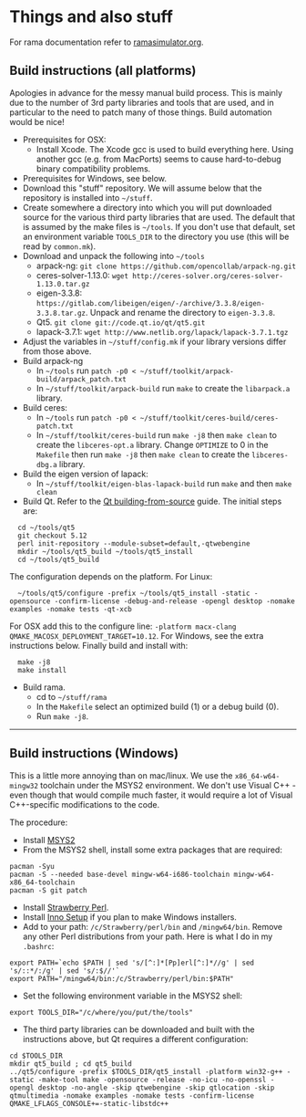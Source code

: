 # Things and also stuff

For rama documentation refer to [ramasimulator.org](http://ramasimulator.org).

## Build instructions (all platforms)

Apologies in advance for the messy manual build process. This is mainly due to
the number of 3rd party libraries and tools that are used, and in particular
to the need to patch many of those things. Build automation would be nice!

* Prerequisites for OSX:
  - Install Xcode. The Xcode gcc is used to build everything here.
    Using another gcc (e.g. from MacPorts) seems to cause hard-to-debug binary
    compatibility problems.
* Prerequisites for Windows, see below.
* Download this "stuff" repository. We will assume below that the repository
  is installed into `~/stuff`.
* Create somewhere a directory into which you will put downloaded source
  for the various third party libraries that are used. The default that is
  assumed by the make files is `~/tools`. If you don't use that default,
  set an environment variable `TOOLS_DIR` to the directory you use (this
  will be read by `common.mk`).
* Download and unpack the following into `~/tools`
  - arpack-ng: `git clone https://github.com/opencollab/arpack-ng.git`
  - ceres-solver-1.13.0: `wget http://ceres-solver.org/ceres-solver-1.13.0.tar.gz`
  - eigen-3.3.8: `https://gitlab.com/libeigen/eigen/-/archive/3.3.8/eigen-3.3.8.tar.gz`.
    Unpack and rename the directory to `eigen-3.3.8`.
  - Qt5. `git clone git://code.qt.io/qt/qt5.git`
  - lapack-3.7.1: `wget http://www.netlib.org/lapack/lapack-3.7.1.tgz`
* Adjust the variables in `~/stuff/config.mk` if your library versions differ
  from those above.
* Build arpack-ng
  - In `~/tools` run `patch -p0 < ~/stuff/toolkit/arpack-build/arpack_patch.txt`
  - In `~/stuff/toolkit/arpack-build` run `make` to create the `libarpack.a` library.
* Build ceres:
  - In `~/tools` run `patch -p0 < ~/stuff/toolkit/ceres-build/ceres-patch.txt`
  - In `~/stuff/toolkit/ceres-build` run `make -j8` then `make clean` to create the
    `libceres-opt.a` library.
    Change `OPTIMIZE` to 0 in the `Makefile` then run `make -j8` then `make clean`
    to create the `libceres-dbg.a` library.
* Build the eigen version of lapack:
  - In `~/stuff/toolkit/eigen-blas-lapack-build` run `make` and then `make clean`
* Build Qt. Refer to the [Qt building-from-source](https://wiki.qt.io/Building_Qt_5_from_Git#Getting_the_source_code) guide.
  The initial steps are:
```
  cd ~/tools/qt5
  git checkout 5.12
  perl init-repository --module-subset=default,-qtwebengine
  mkdir ~/tools/qt5_build ~/tools/qt5_install
  cd ~/tools/qt5_build
```
  The configuration depends on the platform. For Linux:
```
  ~/tools/qt5/configure -prefix ~/tools/qt5_install -static -opensource -confirm-license -debug-and-release -opengl desktop -nomake examples -nomake tests -qt-xcb
```
  For OSX add this to the configure line: `-platform macx-clang QMAKE_MACOSX_DEPLOYMENT_TARGET=10.12`.
  For Windows, see the extra instructions below.
  Finally build and install with:
```
  make -j8
  make install
```
* Build rama.
  - cd to `~/stuff/rama`
  - In the `Makefile` select an optimized build (1) or a debug build (0).
  - Run `make -j8`.

------------------------------

## Build instructions (Windows)

This is a little more annoying than on mac/linux.
We use the `x86_64-w64-mingw32` toolchain under the MSYS2 environment.
We don't use Visual C++ - even though that would compile much faster, it would
require a lot of Visual C++-specific modifications to the code.

The procedure:
* Install [MSYS2](https://www.msys2.org/)
* From the MSYS2 shell, install some extra packages that are required:
```
pacman -Syu
pacman -S --needed base-devel mingw-w64-i686-toolchain mingw-w64-x86_64-toolchain
pacman -S git patch
```
* Install [Strawberry Perl](http://strawberryperl.com/).
* Install [Inno Setup](https://jrsoftware.org/isinfo.php) if you plan to make
  Windows installers.
* Add to your path: `/c/Strawberry/perl/bin` and `/mingw64/bin`.
  Remove any other Perl distributions from your path. Here is what I do in my
  `.bashrc`:
```
export PATH=`echo $PATH | sed 's/[^:]*[Pp]erl[^:]*//g' | sed 's/::*/:/g' | sed 's/:$//'`
export PATH="/mingw64/bin:/c/Strawberry/perl/bin:$PATH"
```
* Set the following environment variable in the MSYS2 shell:
```
export TOOLS_DIR="/c/where/you/put/the/tools"
```
* The third party libraries can be downloaded and built with the instructions
  above, but Qt requires a different configuration:
```
cd $TOOLS_DIR
mkdir qt5_build ; cd qt5_build
../qt5/configure -prefix $TOOLS_DIR/qt5_install -platform win32-g++ -static -make-tool make -opensource -release -no-icu -no-openssl -opengl desktop -no-angle -skip qtwebengine -skip qtlocation -skip qtmultimedia -nomake examples -nomake tests -confirm-license QMAKE_LFLAGS_CONSOLE+=-static-libstdc++
```
